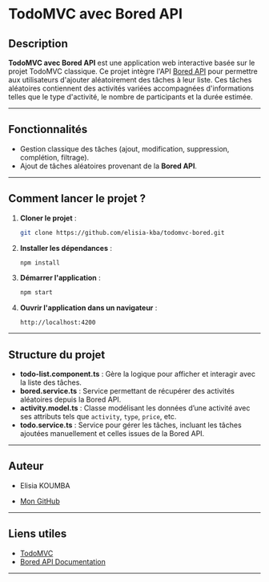 # **TodoMVC avec Bored API**

## Description
**TodoMVC avec Bored API** est une application web interactive basée sur le projet TodoMVC classique. Ce projet intègre l'API [Bored API](https://bored-api.appbrewery) pour permettre aux utilisateurs d'ajouter aléatoirement des tâches à leur liste. Ces tâches aléatoires contiennent des activités variées accompagnées d'informations telles que le type d'activité, le nombre de participants et la durée estimée.

---

## Fonctionnalités

- Gestion classique des tâches (ajout, modification, suppression, complétion, filtrage).
- Ajout de tâches aléatoires provenant de la **Bored API**.

---

## Comment lancer le projet ?

1. **Cloner le projet** :
   ```bash
   git clone https://github.com/elisia-kba/todomvc-bored.git
   ```

2. **Installer les dépendances** :
   ```bash
   npm install
   ```

3. **Démarrer l'application** :
   ```bash
   npm start
   ```

4. **Ouvrir l'application dans un navigateur** :
   ```
   http://localhost:4200
   ```

---

## Structure du projet

- **todo-list.component.ts** : Gère la logique pour afficher et interagir avec la liste des tâches.
- **bored.service.ts** : Service permettant de récupérer des activités aléatoires depuis la Bored API.
- **activity.model.ts** : Classe modélisant les données d’une activité avec ses attributs tels que `activity`, `type`, `price`, etc.
- **todo.service.ts** : Service pour gérer les tâches, incluant les tâches ajoutées manuellement et celles issues de la Bored API.

---

## Auteur

- Elisia KOUMBA

- [Mon GitHub](https://github.com/elisia-kba)

---

## Liens utiles

- [TodoMVC](https://todomvc.com/)
- [Bored API Documentation](https://bored-api.appbrewery)

---

